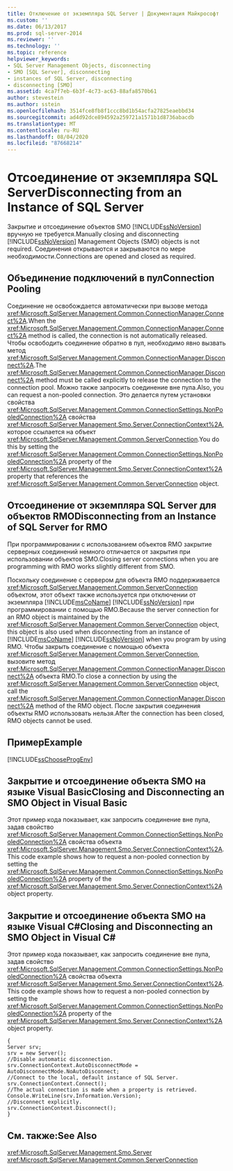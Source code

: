 ```yaml
---
title: Отключение от экземпляра SQL Server | Документация Майкрософт
ms.custom: ''
ms.date: 06/13/2017
ms.prod: sql-server-2014
ms.reviewer: ''
ms.technology: ''
ms.topic: reference
helpviewer_keywords:
- SQL Server Management Objects, disconnecting
- SMO [SQL Server], disconnecting
- instances of SQL Server, disconnecting
- disconnecting [SMO]
ms.assetid: 4ca7f7eb-6b3f-4c73-ac63-88afa8570b61
author: stevestein
ms.author: sstein
ms.openlocfilehash: 3514fce8fb8f1ccc8bd1b54acfa27825eaebbd34
ms.sourcegitcommit: ad4d92dce894592a259721a1571b1d8736abacdb
ms.translationtype: MT
ms.contentlocale: ru-RU
ms.lasthandoff: 08/04/2020
ms.locfileid: "87668214"
---
```

# <a name="disconnecting-from-an-instance-of-sql-server"></a><span data-ttu-id="18632-102">Отсоединение от экземпляра SQL Server</span><span class="sxs-lookup"><span data-stu-id="18632-102">Disconnecting from an Instance of SQL Server</span></span>
  <span data-ttu-id="18632-103">Закрытие и отсоединение объектов SMO [!INCLUDE[ssNoVersion](../../../includes/ssnoversion-md.md)] вручную не требуется.</span><span class="sxs-lookup"><span data-stu-id="18632-103">Manually closing and disconnecting [!INCLUDE[ssNoVersion](../../../includes/ssnoversion-md.md)] Management Objects (SMO) objects is not required.</span></span> <span data-ttu-id="18632-104">Соединения открываются и закрываются по мере необходимости.</span><span class="sxs-lookup"><span data-stu-id="18632-104">Connections are opened and closed as required.</span></span>  
  
## <a name="connection-pooling"></a><span data-ttu-id="18632-105">Объединение подключений в пул</span><span class="sxs-lookup"><span data-stu-id="18632-105">Connection Pooling</span></span>  
 <span data-ttu-id="18632-106">Соединение не освобождается автоматически при вызове метода <xref:Microsoft.SqlServer.Management.Common.ConnectionManager.Connect%2A>.</span><span class="sxs-lookup"><span data-stu-id="18632-106">When the <xref:Microsoft.SqlServer.Management.Common.ConnectionManager.Connect%2A> method is called, the connection is not automatically released.</span></span> <span data-ttu-id="18632-107">Чтобы освободить соединение обратно в пул, необходимо явно вызвать метод <xref:Microsoft.SqlServer.Management.Common.ConnectionManager.Disconnect%2A>.</span><span class="sxs-lookup"><span data-stu-id="18632-107">The <xref:Microsoft.SqlServer.Management.Common.ConnectionManager.Disconnect%2A> method must be called explicitly to release the connection to the connection pool.</span></span> <span data-ttu-id="18632-108">Можно также запросить соединение вне пула.</span><span class="sxs-lookup"><span data-stu-id="18632-108">Also, you can request a non-pooled connection.</span></span> <span data-ttu-id="18632-109">Это делается путем установки свойства <xref:Microsoft.SqlServer.Management.Common.ConnectionSettings.NonPooledConnection%2A> свойства <xref:Microsoft.SqlServer.Management.Smo.Server.ConnectionContext%2A>, которое ссылается на объект <xref:Microsoft.SqlServer.Management.Common.ServerConnection>.</span><span class="sxs-lookup"><span data-stu-id="18632-109">You do this by setting the <xref:Microsoft.SqlServer.Management.Common.ConnectionSettings.NonPooledConnection%2A> property of the <xref:Microsoft.SqlServer.Management.Smo.Server.ConnectionContext%2A> property that references the <xref:Microsoft.SqlServer.Management.Common.ServerConnection> object.</span></span>  
  
## <a name="disconnecting-from-an-instance-of-sql-server-for-rmo"></a><span data-ttu-id="18632-110">Отсоединение от экземпляра SQL Server для объектов RMO</span><span class="sxs-lookup"><span data-stu-id="18632-110">Disconnecting from an Instance of SQL Server for RMO</span></span>  
 <span data-ttu-id="18632-111">При программировании с использованием объектов RMO закрытие серверных соединений немного отличается от закрытия при использовании объектов SMO.</span><span class="sxs-lookup"><span data-stu-id="18632-111">Closing server connections when you are programming with RMO works slightly different from SMO.</span></span>  
  
 <span data-ttu-id="18632-112">Поскольку соединение с сервером для объекта RMO поддерживается <xref:Microsoft.SqlServer.Management.Common.ServerConnection> объектом, этот объект также используется при отключении от экземпляра [!INCLUDE[msCoName](../../../includes/msconame-md.md)] [!INCLUDE[ssNoVersion](../../../includes/ssnoversion-md.md)] при программировании с помощью RMO.</span><span class="sxs-lookup"><span data-stu-id="18632-112">Because the server connection for an RMO object is maintained by the <xref:Microsoft.SqlServer.Management.Common.ServerConnection> object, this object is also used when disconnecting from an instance of [!INCLUDE[msCoName](../../../includes/msconame-md.md)] [!INCLUDE[ssNoVersion](../../../includes/ssnoversion-md.md)] when you program by using RMO.</span></span> <span data-ttu-id="18632-113">Чтобы закрыть соединение с помощью объекта <xref:Microsoft.SqlServer.Management.Common.ServerConnection>, вызовите метод <xref:Microsoft.SqlServer.Management.Common.ConnectionManager.Disconnect%2A> объекта RMO.</span><span class="sxs-lookup"><span data-stu-id="18632-113">To close a connection by using the <xref:Microsoft.SqlServer.Management.Common.ServerConnection> object, call the <xref:Microsoft.SqlServer.Management.Common.ConnectionManager.Disconnect%2A> method of the RMO object.</span></span> <span data-ttu-id="18632-114">После закрытия соединения объекты RMO использовать нельзя.</span><span class="sxs-lookup"><span data-stu-id="18632-114">After the connection has been closed, RMO objects cannot be used.</span></span>  
  
## <a name="example"></a><span data-ttu-id="18632-115">Пример</span><span class="sxs-lookup"><span data-stu-id="18632-115">Example</span></span>  
 [!INCLUDE[ssChooseProgEnv](../../../includes/sschooseprogenv-md.md)]  
  
## <a name="closing-and-disconnecting-an-smo-object-in-visual-basic"></a><span data-ttu-id="18632-116">Закрытие и отсоединение объекта SMO на языке Visual Basic</span><span class="sxs-lookup"><span data-stu-id="18632-116">Closing and Disconnecting an SMO Object in Visual Basic</span></span>  
 <span data-ttu-id="18632-117">Этот пример кода показывает, как запросить соединение вне пула, задав свойство <xref:Microsoft.SqlServer.Management.Common.ConnectionSettings.NonPooledConnection%2A> свойства объекта <xref:Microsoft.SqlServer.Management.Smo.Server.ConnectionContext%2A>.</span><span class="sxs-lookup"><span data-stu-id="18632-117">This code example shows how to request a non-pooled connection by setting the <xref:Microsoft.SqlServer.Management.Common.ConnectionSettings.NonPooledConnection%2A> property of the <xref:Microsoft.SqlServer.Management.Smo.Server.ConnectionContext%2A> object property.</span></span>  
  
<!-- TODO: review snippet reference  [!CODE [SMO How to#SMO_VB4](SMO How to#SMO_VB4)]  -->  
  
## <a name="closing-and-disconnecting-an-smo-object-in-visual-c"></a><span data-ttu-id="18632-118">Закрытие и отсоединение объекта SMO на языке Visual C#</span><span class="sxs-lookup"><span data-stu-id="18632-118">Closing and Disconnecting an SMO Object in Visual C#</span></span>  
 <span data-ttu-id="18632-119">Этот пример кода показывает, как запросить соединение вне пула, задав свойство <xref:Microsoft.SqlServer.Management.Common.ConnectionSettings.NonPooledConnection%2A> свойства объекта <xref:Microsoft.SqlServer.Management.Smo.Server.ConnectionContext%2A>.</span><span class="sxs-lookup"><span data-stu-id="18632-119">This code example shows how to request a non-pooled connection by setting the <xref:Microsoft.SqlServer.Management.Common.ConnectionSettings.NonPooledConnection%2A> property of the <xref:Microsoft.SqlServer.Management.Smo.Server.ConnectionContext%2A> object property.</span></span>  
  
```  
{   
Server srv;   
srv = new Server();   
//Disable automatic disconnection.   
srv.ConnectionContext.AutoDisconnectMode = AutoDisconnectMode.NoAutoDisconnect;   
//Connect to the local, default instance of SQL Server.   
srv.ConnectionContext.Connect();   
//The actual connection is made when a property is retrieved.   
Console.WriteLine(srv.Information.Version);   
//Disconnect explicitly.   
srv.ConnectionContext.Disconnect();  
}  
```  
  
## <a name="see-also"></a><span data-ttu-id="18632-120">См. также:</span><span class="sxs-lookup"><span data-stu-id="18632-120">See Also</span></span>  
 <xref:Microsoft.SqlServer.Management.Smo.Server>   
 <xref:Microsoft.SqlServer.Management.Common.ServerConnection>  
  
  
